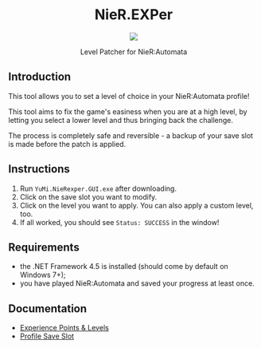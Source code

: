 <html>
    <h1 align="center">
        NieR.EXPer
    </h1>
    <p align="center">
        <img src="https://user-images.githubusercontent.com/10241434/50730794-c172cd80-1190-11e9-8918-6f704618c5fe.png">
    </p>
    <p align="center">
        Level Patcher for NieR:Automata
    </p>
</html>

## Introduction

This tool allows you to set a level of choice in your NieR:Automata profile!

This tool aims to fix the game's easiness when you are at a high level,
by letting you select a lower level and thus bringing back the challenge.

The process is completely safe and reversible - a backup of your save slot is
made before the patch is applied.

## Instructions

1. Run `YuMi.NieRexper.GUI.exe` after downloading.
2. Click on the save slot you want to modify.
3. Click on the level you want to apply. You can also apply a custom level, too.
4. If all worked, you should see `Status: SUCCESS` in the window!

## Requirements

- the .NET Framework 4.5 is installed (should come by default on Windows 7+);
- you have played NieR:Automata and saved your progress at least once.

## Documentation

- [Experience Points & Levels](doc/level.md)
- [Profile Save Slot](doc/slot.md)

